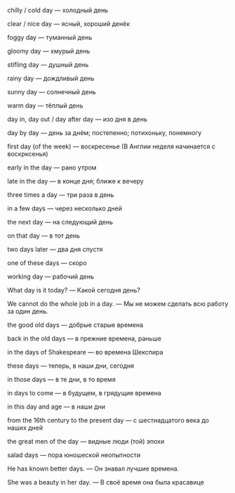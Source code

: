 chilly / cold day — холодный день

clear / nice day — ясный, хороший денёк

foggy day — туманный день

gloomy day — хмурый день

stifling day — душный день

rainy day — дождливый день

sunny day — солнечный день

warm day — тёплый день

day in, day out / day after day — изо дня в день

day by day — день за днём; постепенно; потихоньку, понемногу

first day (of the week) — воскресенье (В Англии неделя начинается с воскрксенья)

early in the day — рано утром

late in the day — в конце дня; ближе к вечеру

three times a day — три раза в день

in a few days — через несколько дней

the next day — на следующий день

on that day — в тот день

two days later — два дня спустя

one of these days — скоро

working day — рабочий день

What day is it today? — Какой сегодня день?

We cannot do the whole job in a day. — Мы не можем сделать всю работу за один день.

the good old days — добрые старые времена

back in the old days — в прежние времена, раньше

in the days of Shakespeare — во времена Шекспира

these days — теперь, в наши дни, сегодня

in those days — в те дни, в то время

in days to come — в будущем, в грядущие времена

in this day and age — в наши дни

from the 16th century to the present day — с шестнадцатого века до наших дней

the great men of the day — видные люди (той) эпохи

salad days — пора юношеской неопытности

He has known better days. — Он знавал лучшие времена.

She was a beauty in her day. — В своё время она была красавице

